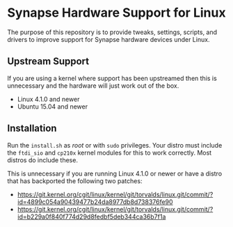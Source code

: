 Synapse Hardware Support for Linux
==================================

The purpose of this repository is to provide tweaks, settings, scripts,
and drivers to improve support for Synapse hardware devices under Linux.

Upstream Support
----------------

If you are using a kernel where support has been upstreamed then this is
unnecessary and the hardware will just work out of the box.

* Linux 4.1.0 and newer
* Ubuntu 15.04 and newer

Installation
------------

Run the `install.sh` as *root* or with `sudo` privileges. Your distro must
include the `ftdi_sio` and `cp210x` kernel modules for this to work correctly.
Most distros do include these.

This is unnecessary if
you are running Linux 4.1.0 or newer or have a distro that has backported the
following two patches:
* https://git.kernel.org/cgit/linux/kernel/git/torvalds/linux.git/commit/?id=4899c054a90439477b24da8977db8d738376fe90
* https://git.kernel.org/cgit/linux/kernel/git/torvalds/linux.git/commit/?id=b229a0f840f774d29d8fedbf5deb344ca36b7f1a
